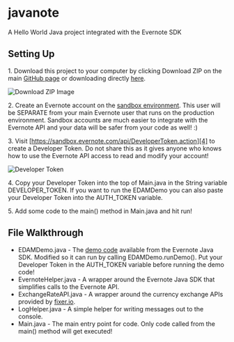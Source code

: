 # javanote
A Hello World Java project integrated with the Evernote SDK

## Setting Up

1\. Download this project to your computer by clicking Download ZIP on the main [GitHub page][1] or downloading directly [here][2].

![Download ZIP Image](http://imgur.com/fxven7C.png)

2\. Create an Evernote account on the [sandbox environment][3]. This user will be SEPARATE from your main Evernote user that runs on the production environment. Sandbox accounts are much easier to integrate with the Evernote API and your data will be safer from your code as well! :) 

3\. Visit [https://sandbox.evernote.com/api/DeveloperToken.action][4] to create a Developer Token. Do not share this as it gives anyone who knows how to use the Evernote API access to read and modify your account! 

![Developer Token](http://imgur.com/ItF2cAv.png)

4\. Copy your Developer Token into the top of Main.java in the String variable DEVELOPER_TOKEN. If you want to run the EDAMDemo you can also paste your Developer Token into the AUTH_TOKEN variable.

5\. Add some code to the main() method in Main.java and hit run!

## File Walkthrough

* EDAMDemo.java - The [demo code][5] available from the Evernote Java SDK. Modified so it can run by calling EDAMDemo.runDemo(). Put your Developer Token in the AUTH_TOKEN variable before running the demo code!
* EvernoteHelper.java - A wrapper around the Evernote Java SDK that simplifies calls to the Evernote API.
* ExchangeRateAPI.java - A wrapper around the currency exchange APIs provided by [fixer.io][6].
* LogHelper.java - A simple helper for writing messages out to the console.
* Main.java - The main entry point for code. Only code called from the main() method will get executed!

[1]: https://github.com/markcerqueira/javanote
[2]: https://github.com/markcerqueira/javanote/archive/master.zip
[3]: https://sandbox.evernote.com
[4]: https://sandbox.evernote.com/api/DeveloperToken.action
[5]: https://github.com/evernote/evernote-sdk-java/blob/master/sample/client/EDAMDemo.java
[6]: http://fixer.io/